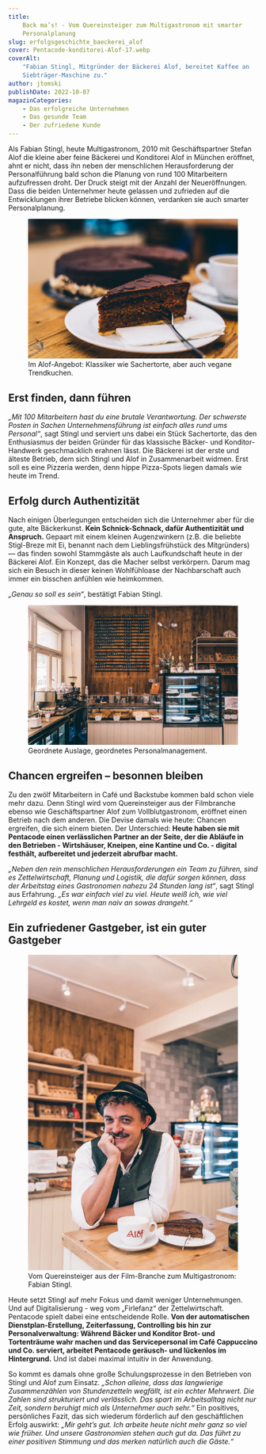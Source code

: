 ```yaml
---
title:
    Back ma’s! - Vom Quereinsteiger zum Multigastronom mit smarter
    Personalplanung
slug: erfolgsgeschichte_baeckerei_alof
cover: Pentacode-konditorei-Alof-17.webp
coverAlt:
    "Fabian Stingl, Mitgründer der Bäckerei Alof, bereitet Kaffee an
    Siebträger-Maschine zu."
author: jtomski
publishDate: 2022-10-07
magazinCategories:
    - Das erfolgreiche Unternehmen
    - Das gesunde Team
    - Der zufriedene Kunde
---
```


Als Fabian Stingl, heute Multigastronom, 2010 mit Geschäftspartner Stefan Alof
die kleine aber feine Bäckerei und Konditorei Alof in München eröffnet, ahnt er
nicht, dass ihn neben der menschlichen Herausforderung der Personalführung bald
schon die Planung von rund 100 Mitarbeitern aufzufressen droht. Der Druck steigt
mit der Anzahl der Neueröffnungen. Dass die beiden Unternehmer heute gelassen
und zufrieden auf die Entwicklungen ihrer Betriebe blicken können, verdanken sie
auch smarter Personalplanung.

<figure class="float right">
  <img src="Pentacode-konditorei-Alof-8.webp" alt="Stück Sachertorte auf Teller. Im Hintergrund Tasse im Anschnitt und ganze Sachertorte.">
  <figcaption>Im Alof-Angebot: Klassiker wie Sachertorte, aber auch vegane Trendkuchen.</figcaption>
</figure>

## Erst finden, dann führen

<cite>„Mit 100 Mitarbeitern hast du eine brutale Verantwortung. Der schwerste
Posten in Sachen Unternehmensführung ist einfach alles rund ums
Personal“</cite>, sagt Stingl und serviert uns dabei ein Stück Sachertorte, das
den Enthusiasmus der beiden Gründer für das klassische Bäcker- und
Konditor-Handwerk geschmacklich erahnen lässt. Die Bäckerei ist der erste und
älteste Betrieb, dem sich Stingl und Alof in Zusammenarbeit widmen. Erst soll es
eine Pizzeria werden, denn hippe Pizza-Spots liegen damals wie heute im Trend.

## Erfolg durch Authentizität

Nach einigen Überlegungen entscheiden sich die Unternehmer aber für die gute,
alte Bäckerkunst. **Kein Schnick-Schnack, dafür Authentizität und Anspruch.**
Gepaart mit einem kleinen Augenzwinkern (z.B. die beliebte Stigl-Breze mit Ei,
benannt nach dem Lieblingsfrühstück des Mitgründers) — das finden sowohl
Stammgäste als auch Laufkundschaft heute in der Bäckerei Alof. Ein Konzept, das
die Macher selbst verkörpern. Darum mag sich ein Besuch in dieser keinen
Wohlfühloase der Nachbarschaft auch immer ein bisschen anfühlen wie heimkommen.

<cite>„Genau so soll es sein“</cite>, bestätigt Fabian Stingl.

<figure>
  <img src="Pentacode-konditorei-Alof-5.webp" alt="Blick auf Bäckerei Theke und Auslage mit Kuchen, Torten, Brot und Kaffeemaschine in Holzoptik.">
  <figcaption>Geordnete Auslage, geordnetes Personalmanagement.</figcaption>
</figure>

## Chancen ergreifen – besonnen bleiben

Zu den zwölf Mitarbeitern in Café und Backstube kommen bald schon viele mehr
dazu. Denn Stingl wird vom Quereinsteiger aus der Filmbranche ebenso wie
Geschäftspartner Alof zum Vollblutgastronom, eröffnet einen Betrieb nach dem
anderen. Die Devise damals wie heute: Chancen ergreifen, die sich einem bieten.
Der Unterschied: **Heute haben sie mit Pentacode einen verlässlichen Partner an
der Seite, der die Abläufe in den Betrieben - Wirtshäuser, Kneipen, eine Kantine
und Co. - digital festhält, aufbereitet und jederzeit abrufbar macht.**

<cite>„Neben den rein menschlichen Herausforderungen ein Team zu führen, sind es
Zettelwirtschaft, Planung und Logistik, die dafür sorgen können, dass der
Arbeitstag eines Gastronomen nahezu 24 Stunden lang ist“</cite>, sagt Stingl aus
Erfahrung. <cite>„Es war einfach viel zu viel. Heute weiß ich, wie viel Lehrgeld
es kostet, wenn man naiv an sowas drangeht.“</cite>

## Ein zufriedener Gastgeber, ist ein guter Gastgeber

<figure class="float right width-30pc">
  <img src="Pentacode-konditorei-Alof-20.webp" alt="Fabian Stingl lehnt an Stehtisch. Vor ihm ein Stück Torte auf dem Teller und eine Kaffeetasse.">
  <figcaption>Vom Quereinsteiger aus der Film-Branche zum Multigastronom: Fabian Stingl.</figcaption>
</figure>

Heute setzt Stingl auf mehr Fokus und damit weniger Unternehmungen. Und auf
Digitalisierung - weg vom „Firlefanz“ der Zettelwirtschaft. Pentacode spielt
dabei eine entscheidende Rolle. **Von der automatischen Dienstplan-Erstellung,
Zeiterfassung, Controlling bis hin zur Personalverwaltung: Während Bäcker und
Konditor Brot- und Tortenträume wahr machen und das Servicepersonal im Café
Cappuccino und Co. serviert, arbeitet Pentacode geräusch- und lückenlos im
Hintergrund.** Und ist dabei maximal intuitiv in der Anwendung.

So kommt es damals ohne große Schulungsprozesse in den Betrieben von Stingl und
Alof zum Einsatz. <cite>„Schon alleine, dass das langwierige Zusammenzählen von
Stundenzetteln wegfällt, ist ein echter Mehrwert. Die Zahlen sind strukturiert
und verlässlich. Das spart im Arbeitsalltag nicht nur Zeit, sondern beruhigt
mich als Unternehmer auch sehr.“</cite> Ein positives, persönliches Fazit, das
sich wiederum förderlich auf den geschäftlichen Erfolg auswirkt: <cite>„Mir
geht’s gut. Ich arbeite heute nicht mehr ganz so viel wie früher. Und unsere
Gastronomien stehen auch gut da. Das führt zu einer positiven Stimmung und das
merken natürlich auch die Gäste.“</cite>
